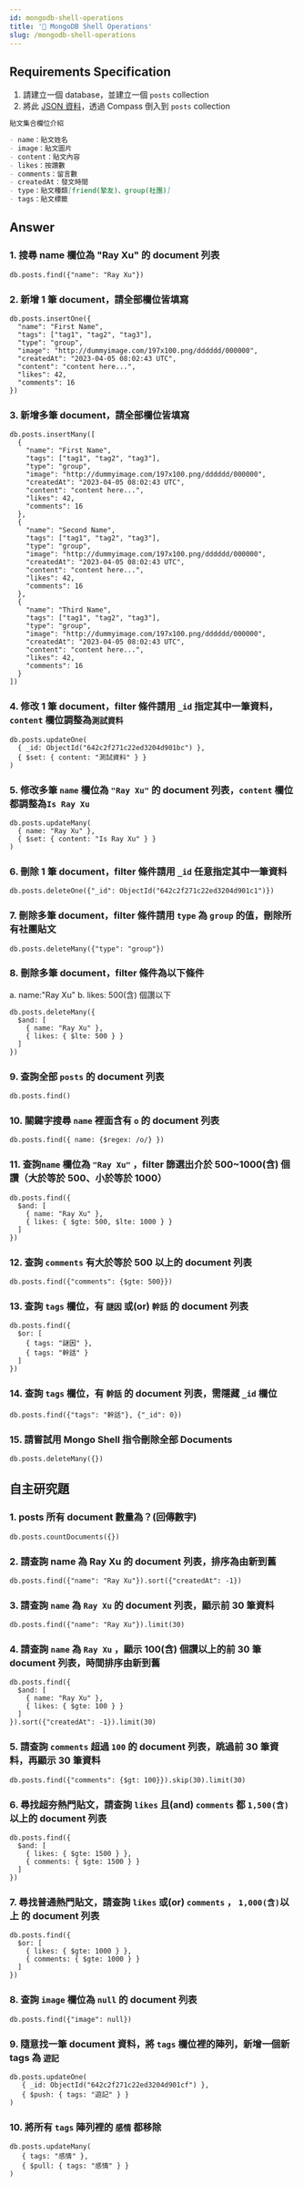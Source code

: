 ```yaml
---
id: mongodb-shell-operations
title: '📜 MongoDB Shell Operations'
slug: /mongodb-shell-operations
---
```


## Requirements Specification

1. 請建立一個 database，並建立一個 `posts` collection
2. 將此 [JSON 資料](https://drive.google.com/file/d/1VCuWX2M6K-Du8pWlrcGImO_ux4Zwsa6v/view?usp=sharing)，透過 Compass 倒入到 `posts` collection

```md
貼文集合欄位介紹

- name：貼文姓名
- image：貼文圖片
- content：貼文內容
- likes：按讚數
- comments：留言數
- createdAt：發文時間
- type：貼文種類[friend(摯友)、group(社團)]
- tags：貼文標籤
```

## Answer

### 1. 搜尋 name 欄位為 "Ray Xu" 的 document 列表

```shell
db.posts.find({"name": "Ray Xu"})
```

### 2. 新增 1 筆 document，請全部欄位皆填寫

```shell
db.posts.insertOne({
  "name": "First Name",
  "tags": ["tag1", "tag2", "tag3"],
  "type": "group",
  "image": "http://dummyimage.com/197x100.png/dddddd/000000",
  "createdAt": "2023-04-05 08:02:43 UTC",
  "content": "content here...",
  "likes": 42,
  "comments": 16
})
```

### 3. 新增多筆 document，請全部欄位皆填寫

```shell
db.posts.insertMany([
  {
    "name": "First Name",
    "tags": ["tag1", "tag2", "tag3"],
    "type": "group",
    "image": "http://dummyimage.com/197x100.png/dddddd/000000",
    "createdAt": "2023-04-05 08:02:43 UTC",
    "content": "content here...",
    "likes": 42,
    "comments": 16
  },
  {
    "name": "Second Name",
    "tags": ["tag1", "tag2", "tag3"],
    "type": "group",
    "image": "http://dummyimage.com/197x100.png/dddddd/000000",
    "createdAt": "2023-04-05 08:02:43 UTC",
    "content": "content here...",
    "likes": 42,
    "comments": 16
  },
  {
    "name": "Third Name",
    "tags": ["tag1", "tag2", "tag3"],
    "type": "group",
    "image": "http://dummyimage.com/197x100.png/dddddd/000000",
    "createdAt": "2023-04-05 08:02:43 UTC",
    "content": "content here...",
    "likes": 42,
    "comments": 16
  }
])
```

### 4. 修改 1 筆 document，filter 條件請用 `_id` 指定其中一筆資料，`content` 欄位調整為`測試資料`

```shell
db.posts.updateOne(
  { _id: ObjectId("642c2f271c22ed3204d901bc") },
  { $set: { content: "測試資料" } }
)
```

### 5. 修改多筆 `name` 欄位為 `"Ray Xu"` 的 document 列表，`content` 欄位都調整為`Is Ray Xu`

```shell
db.posts.updateMany(
  { name: "Ray Xu" },
  { $set: { content: "Is Ray Xu" } }
)
```

### 6. 刪除 1 筆 document，filter 條件請用 `_id` 任意指定其中一筆資料

```shell
db.posts.deleteOne({"_id": ObjectId("642c2f271c22ed3204d901c1")})
```

### 7. 刪除多筆 document，filter 條件請用 `type` 為 `group` 的值，刪除所有社團貼文

```shell
db.posts.deleteMany({"type": "group"})
```

### 8. 刪除多筆 document，filter 條件為以下條件

a. name:"Ray Xu"
b. likes: 500(含) 個讚以下

```shell
db.posts.deleteMany({
  $and: [
    { name: "Ray Xu" },
    { likes: { $lte: 500 } }
  ]
})
```

### 9. 查詢全部 `posts` 的 document 列表

```shell
db.posts.find()
```

### 10. 關鍵字搜尋 `name` 裡面含有 `o` 的 document 列表

```shell
db.posts.find({ name: {$regex: /o/} })
```

### 11. 查詢`name` 欄位為 `"Ray Xu"` ，filter 篩選出介於 500~1000(含) 個讚（大於等於 500、小於等於 1000）

```shell
db.posts.find({
  $and: [
    { name: "Ray Xu" },
    { likes: { $gte: 500, $lte: 1000 } }
  ]
})
```

### 12. 查詢 `comments` 有大於等於 500 以上的 document 列表

```shell
db.posts.find({"comments": {$gte: 500}})
```

### 13. 查詢 `tags` 欄位，有 `謎因` **或(or)** `幹話` 的 document 列表

```shell
db.posts.find({
  $or: [
    { tags: "謎因" },
    { tags: "幹話" }
  ]
})
```

### 14. 查詢 `tags` 欄位，有 `幹話` 的 document 列表，需隱藏 `_id` 欄位

```shell
db.posts.find({"tags": "幹話"}, {"_id": 0})
```

### 15. 請嘗試用 Mongo Shell 指令刪除全部 Documents

```shell
db.posts.deleteMany({})
```

## 自主研究題

### 1. posts 所有 document 數量為？(回傳數字)

```shell
db.posts.countDocuments({})
```

### 2. 請查詢 name 為 Ray Xu 的 document 列表，排序為由新到舊

```shell
db.posts.find({"name": "Ray Xu"}).sort({"createdAt": -1})
```

### 3. 請查詢 `name` 為 `Ray Xu` 的 document 列表，顯示前 30 筆資料

```shell
db.posts.find({"name": "Ray Xu"}).limit(30)
```

### 4. 請查詢 `name` 為 `Ray Xu` ，顯示 100(含) 個讚以上的前 30 筆 document 列表，時間排序由新到舊

```shell
db.posts.find({
  $and: [
    { name: "Ray Xu" },
    { likes: { $gte: 100 } }
  ]
}).sort({"createdAt": -1}).limit(30)
```

### 5. 請查詢 `comments` 超過 `100` 的 document 列表，跳過前 30 筆資料，再顯示 30 筆資料

```shell
db.posts.find({"comments": {$gt: 100}}).skip(30).limit(30)
```

### 6. 尋找超夯熱門貼文，請查詢 `likes` **且(and)** `comments` 都 `1,500(含)`以上的 document 列表

```shell
db.posts.find({
  $and: [
    { likes: { $gte: 1500 } },
    { comments: { $gte: 1500 } }
  ]
})
```

### 7. 尋找普通熱門貼文，請查詢 `likes` **或(or)** `comments` ， `1,000(含)`以上 的 document 列表

```shell
db.posts.find({
  $or: [
    { likes: { $gte: 1000 } },
    { comments: { $gte: 1000 } }
  ]
})
```

### 8. 查詢 `image` 欄位為 `null` 的 document 列表

```shell
db.posts.find({"image": null})
```

### 9. 隨意找一筆 document 資料，將 `tags` 欄位裡的陣列，新增一個新 tags 為 `遊記`

```shell
db.posts.updateOne(
   { _id: ObjectId("642c2f271c22ed3204d901cf") },
   { $push: { tags: "遊記" } }
)
```

### 10. 將所有 `tags` 陣列裡的 `感情` 都移除

```shell
db.posts.updateMany(
   { tags: "感情" },
   { $pull: { tags: "感情" } }
)
```
